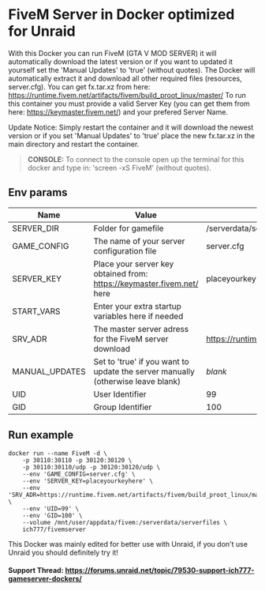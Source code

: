 # FiveM Server in Docker optimized for Unraid
With this Docker you can run FiveM (GTA V MOD SERVER) it will automatically download the latest version or if you want to updated it yourself set the 'Manual Updates' to 'true' (without quotes).
The Docker will automatically extract it and download all other required files (resources, server.cfg).
You can get fx.tar.xz from here: https://runtime.fivem.net/artifacts/fivem/build_proot_linux/master/
To run this container you must provide a valid Server Key (you can get them from here: https://keymaster.fivem.net/) and your prefered Server Name.

Update Notice: Simply restart the container and it will download the newest version or if you set 'Manual Updates' to 'true' place the new fx.tar.xz in the main directory and restart the container.

>**CONSOLE:** To connect to the console open up the terminal for this docker and type in: 'screen -xS FiveM' (without quotes).

## Env params
| Name | Value | Example |
| --- | --- | --- |
| SERVER_DIR | Folder for gamefile | /serverdata/serverfiles |
| GAME_CONFIG | The name of your server configuration file | server.cfg |
| SERVER_KEY | Place your server key obtained from: https://keymaster.fivem.net/ here | placeyourkeyhere |
| START_VARS | Enter your extra startup variables here if needed | |
| SRV_ADR | The master server adress for the FiveM server download | https://runtime.fivem.net/artifacts/fi... |
| MANUAL_UPDATES | Set to 'true' if you want to update the server manually (otherwise leave blank) | *blank* |
| UID | User Identifier | 99 |
| GID | Group Identifier | 100 |

## Run example
```
docker run --name FiveM -d \
	-p 30110:30110 -p 30120:30120 \
    -p 30110:30110/udp -p 30120:30120/udp \
	--env 'GAME_CONFIG=server.cfg' \
	--env 'SERVER_KEY=placeyourkeyhere' \
    --env 'SRV_ADR=https://runtime.fivem.net/artifacts/fivem/build_proot_linux/master/' \
	--env 'UID=99' \
	--env 'GID=100' \
	--volume /mnt/user/appdata/fivem:/serverdata/serverfiles \
	ich777/fivemserver
```


This Docker was mainly edited for better use with Unraid, if you don't use Unraid you should definitely try it!

#### Support Thread: https://forums.unraid.net/topic/79530-support-ich777-gameserver-dockers/